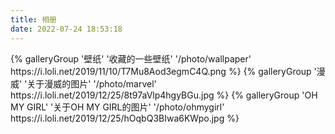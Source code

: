```yaml
---
title: 相册
date: 2022-07-24 18:53:18
---
```

<div class="gallery-group-main">
{% galleryGroup '壁纸' '收藏的一些壁纸' '/photo/wallpaper' https://i.loli.net/2019/11/10/T7Mu8Aod3egmC4Q.png %}
{% galleryGroup '漫威' '关于漫威的图片' '/photo/marvel' https://i.loli.net/2019/12/25/8t97aVlp4hgyBGu.jpg %}
{% galleryGroup 'OH MY GIRL' '关于OH MY GIRL的图片' '/photo/ohmygirl' https://i.loli.net/2019/12/25/hOqbQ3BIwa6KWpo.jpg %}
</div>